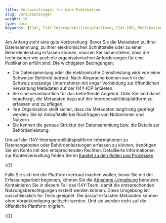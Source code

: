 ```yaml
---
title: Voraussetzungen für eine Publikation
slug: voraussetzungen
weight: 10
type: docs
keywords: [I14Y, I14Y-Interoperbilitätsplattform, I14Y-IOP, Publikation, Metadaten, Erfassen, Erfassung, Voraussetzungen, Prämisse]
---
```


Am Anfang steht eine gute Vorbereitung: Bevor Sie die Metadaten zu ihrer Datensammlung, zu ihrer elektronischen Schnittstelle oder zu einer Behördenleistung erfassen können, müssen Sie sicherstellen, dass die technischen wie auch die organisatorischen Anforderungen für eine Publikation erfüllt sind. Die wichtigsten Bedingungen: 

- Die Datensammlung oder die elektronische Dienstleistung wird von einer Schweizer Behörde betreut. Nach Absprache können auch in der Schweiz ansässige Unternehmen mit enger Verbindung zur öffentlichen Verwaltung Metadaten auf der I14Y-IOP anbieten.
- Sie sind verantwortlich für das betreffende Angebot. Oder Sie sind damit beauftragt, die Metadaten dazu auf der Interoperabilitätsplattform zu erfassen und zu pflegen. 
- Ihre Organisation stellt sicher, dass die Metadaten langfristig gepflegt werden. Sie ist Anlaufstelle bei Rückfragen von Nutzerinnen und Nutzern.
- Sie kennen die genaue Struktur der Datensammlung bzw. die Details zur Behördenleistung. 

Um auf der I14Y-Interoperabilitätsplattform Informationen zu Datenangeboten oder Behördenleistungen erfassen zu können, benötigen Sie ein Konto mit den entsprechenden Rechten. Detaillierte Informationen zur Kontenverwaltung finden Sie im [Kapitel zu den Rollen und Prozessen](/de/2_rollen_prozesse/kontenverwaltung). 

{{<alert title="Seperate Plattform für Tests" color="success">}}

Falls Sie sich mit der Plattform vertraut machen wollen, bevor Sie mit der Erfassungsarbeit beginnen, können Sie die [Abnahme-Umgebung](https://input.i14y-a.admin.ch/) benutzen. Kontaktieren Sie in diesem Fall das I14Y-Team, damit die entsprechenden Nutzungsberechtigungen erstellt werden können. Diese Umgebung ist ausschliesslich für Tests geeignet. Die darauf erfassten Metadaten können ohne Vorankündigung gelöscht werden. Und sie werden nicht auf die öffentliche Plattform migriert.

{{</alert>}}